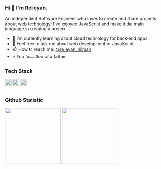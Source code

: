 ### Hi 👋 I'm Relieyan.

An independent Software Engineer who loves to create and share projects about web technology! I've enjoyed JavaScript and make it the main language in creating a project.

- 🌱 I’m currently learning about cloud technology for back-end apps
- 💬 Feel free to ask me about web development or JavaScript
- 📫 How to reach me: <a href="https://www.linkedin.com/in/relieyan-hilman-940825153">@relieyan_hilman</a>
- ⚡ Fun fact: Son of a father

### Tech Stack
  <a href="#"><img align="left" alt="JavaScript" title="JavaScript" width="21px" src="https://upload.wikimedia.org/wikipedia/commons/9/99/Unofficial_JavaScript_logo_2.svg" /></a>
  <a href="https://nodejs.org/"><img align="left" alt="NodeJS" title="NodeJS" width="21px" src="https://seeklogo.com/images/N/nodejs-logo-FBE122E377-seeklogo.com.png" /></a>
  <a href="https://reactjs.org/"><img align="left" alt="React" title="React" width="21px" src="https://cdn.worldvectorlogo.com/logos/react-2.svg" /></a>  
<br>

### Github Statistic
<p align="left">
<a href="https://github.com/relieyanhilman">
  <img height="180em" src="https://github-readme-stats-eight-theta.vercel.app/api?username=relieyanhilman&show_icons=true&theme=algolia&include_all_commits=true&count_private=true"/>
  <img height="180em" src="https://github-readme-stats-eight-theta.vercel.app/api/top-langs/?username=relieyanhilman&layout=compact&langs_count=8&theme=algolia"/>
</a>
</p>
